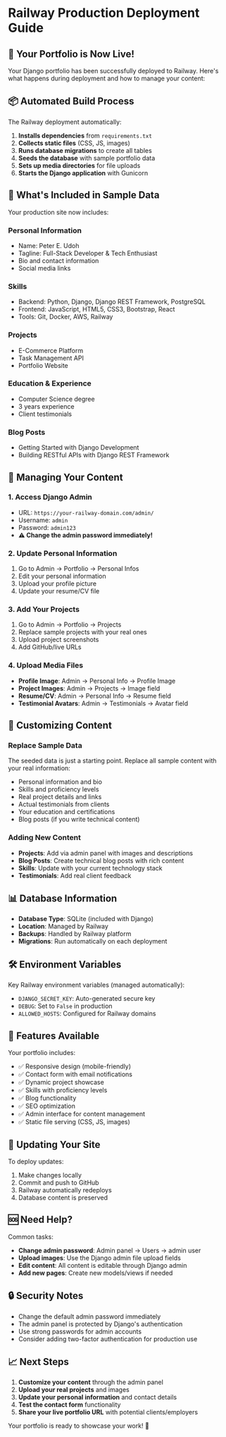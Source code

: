 # Railway Production Deployment Guide

## 🚀 Your Portfolio is Now Live!

Your Django portfolio has been successfully deployed to Railway. Here's what happens during deployment and how to manage your content:

## 📦 Automated Build Process

The Railway deployment automatically:

1. **Installs dependencies** from `requirements.txt`
2. **Collects static files** (CSS, JS, images)
3. **Runs database migrations** to create all tables
4. **Seeds the database** with sample portfolio data
5. **Sets up media directories** for file uploads
6. **Starts the Django application** with Gunicorn

## 🎯 What's Included in Sample Data

Your production site now includes:

### Personal Information
- Name: Peter E. Udoh
- Tagline: Full-Stack Developer & Tech Enthusiast
- Bio and contact information
- Social media links

### Skills
- Backend: Python, Django, Django REST Framework, PostgreSQL
- Frontend: JavaScript, HTML5, CSS3, Bootstrap, React  
- Tools: Git, Docker, AWS, Railway

### Projects
- E-Commerce Platform
- Task Management API
- Portfolio Website

### Education & Experience
- Computer Science degree
- 3 years experience
- Client testimonials

### Blog Posts
- Getting Started with Django Development
- Building RESTful APIs with Django REST Framework

## 🔧 Managing Your Content

### 1. Access Django Admin
- URL: `https://your-railway-domain.com/admin/`
- Username: `admin`
- Password: `admin123`
- **⚠️ Change the admin password immediately!**

### 2. Update Personal Information
1. Go to Admin → Portfolio → Personal Infos
2. Edit your personal information
3. Upload your profile picture
4. Update your resume/CV file

### 3. Add Your Projects
1. Go to Admin → Portfolio → Projects
2. Replace sample projects with your real ones
3. Upload project screenshots
4. Add GitHub/live URLs

### 4. Upload Media Files
- **Profile Image**: Admin → Personal Info → Profile Image
- **Project Images**: Admin → Projects → Image field
- **Resume/CV**: Admin → Personal Info → Resume field
- **Testimonial Avatars**: Admin → Testimonials → Avatar field

## 🎨 Customizing Content

### Replace Sample Data
The seeded data is just a starting point. Replace all sample content with your real information:

- Personal information and bio
- Skills and proficiency levels
- Real project details and links
- Actual testimonials from clients
- Your education and certifications
- Blog posts (if you write technical content)

### Adding New Content
- **Projects**: Add via admin panel with images and descriptions
- **Blog Posts**: Create technical blog posts with rich content
- **Skills**: Update with your current technology stack
- **Testimonials**: Add real client feedback

## 📊 Database Information

- **Database Type**: SQLite (included with Django)
- **Location**: Managed by Railway
- **Backups**: Handled by Railway platform
- **Migrations**: Run automatically on each deployment

## 🛠️ Environment Variables

Key Railway environment variables (managed automatically):
- `DJANGO_SECRET_KEY`: Auto-generated secure key
- `DEBUG`: Set to `False` in production
- `ALLOWED_HOSTS`: Configured for Railway domains

## 📱 Features Available

Your portfolio includes:
- ✅ Responsive design (mobile-friendly)
- ✅ Contact form with email notifications
- ✅ Dynamic project showcase
- ✅ Skills with proficiency levels
- ✅ Blog functionality
- ✅ SEO optimization
- ✅ Admin interface for content management
- ✅ Static file serving (CSS, JS, images)

## 🔄 Updating Your Site

To deploy updates:
1. Make changes locally
2. Commit and push to GitHub
3. Railway automatically redeploys
4. Database content is preserved

## 🆘 Need Help?

Common tasks:
- **Change admin password**: Admin panel → Users → admin user
- **Upload images**: Use the Django admin file upload fields
- **Edit content**: All content is editable through Django admin
- **Add new pages**: Create new models/views if needed

## 🔒 Security Notes

- Change the default admin password immediately
- The admin panel is protected by Django's authentication
- Use strong passwords for admin accounts
- Consider adding two-factor authentication for production use

## 📈 Next Steps

1. **Customize your content** through the admin panel
2. **Upload your real projects** and images
3. **Update your personal information** and contact details
4. **Test the contact form** functionality
5. **Share your live portfolio URL** with potential clients/employers

Your portfolio is ready to showcase your work! 🎉
